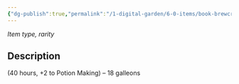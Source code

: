```yaml
---
{"dg-publish":true,"permalink":"/1-digital-garden/6-0-items/book-brewcraft/","tags":["#item","#mundane","#book"]}
---
```


*Item type, rarity*

## Description

(40 hours, +2 to Potion Making) – 18 galleons